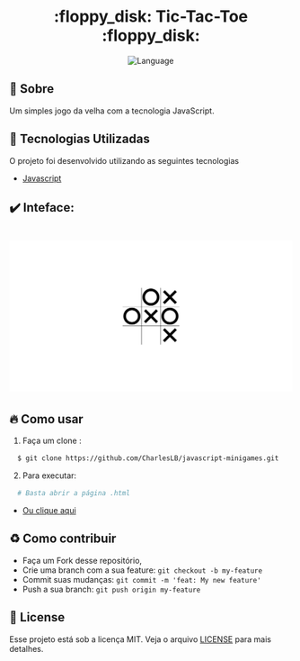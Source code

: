 <h1 align="center">
  :floppy_disk: Tic-Tac-Toe :floppy_disk:
</h1>

<p align="center">
  <img alt="Language" src="https://img.shields.io/badge/language-NodeJS-brightgreen">
</p>

## :bookmark: Sobre

Um simples jogo da velha com a tecnologia JavaScript.

<a id="documentacao"></a>

## :rocket: Tecnologias Utilizadas

O projeto foi desenvolvido utilizando as seguintes tecnologias

- [Javascript](https://www.typescriptlang.org/)

## :heavy_check_mark: Inteface:

<h1 align="center">
    <img alt="Web" src="./.github/interface.png" width="900px">
</h1>

<a id="como-usar"></a>

## :fire: Como usar

1. Faça um clone :

```sh
  $ git clone https://github.com/CharlesLB/javascript-minigames.git
```

2. Para executar:

```sh
  # Basta abrir a página .html
```

- [Ou clique aqui](https://quizzical-kirch-b846fd.netlify.app/tic-tac-toe)

<a id="como-contribuir"></a>

## :recycle: Como contribuir

- Faça um Fork desse repositório,
- Crie uma branch com a sua feature: `git checkout -b my-feature`
- Commit suas mudanças: `git commit -m 'feat: My new feature'`
- Push a sua branch: `git push origin my-feature`

## :memo: License

Esse projeto está sob a licença MIT. Veja o arquivo [LICENSE](LICENSE.md) para mais detalhes.

